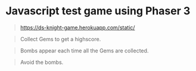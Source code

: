 # Javascript test game using Phaser 3

> https://ds-knight-game.herokuapp.com/static/

> Collect Gems to get a highscore.

> Bombs appear each time all the Gems are collected.

> Avoid the bombs.
